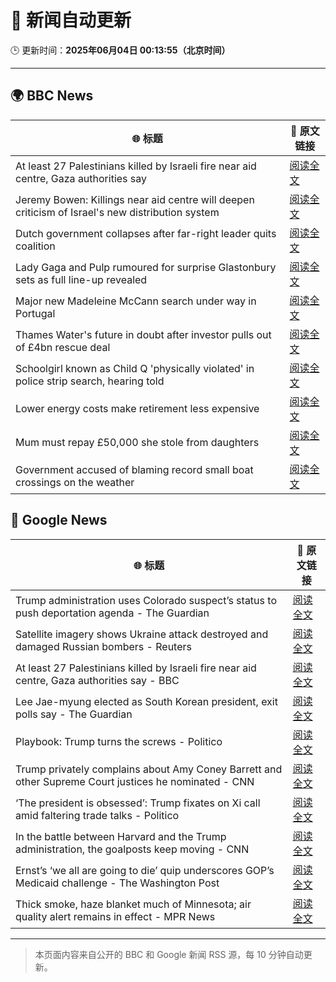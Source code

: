 # 🧠 新闻自动更新

🕒 更新时间：**2025年06月04日 00:13:55（北京时间）**

---

## 🌍 BBC News

| 🌐 标题 | 🔗 原文链接 |
|--------|-------------|
| At least 27 Palestinians killed by Israeli fire near aid centre, Gaza authorities say | [阅读全文](https://www.bbc.com/news/articles/c2lkwz0y5n0o) |
| Jeremy Bowen: Killings near aid centre will deepen criticism of Israel's new distribution system | [阅读全文](https://www.bbc.com/news/articles/c8jgk1w320lo) |
| Dutch government collapses after far-right leader quits coalition | [阅读全文](https://www.bbc.com/news/articles/c0r1x5yyd5wo) |
| Lady Gaga and Pulp rumoured for surprise Glastonbury sets as full line-up revealed | [阅读全文](https://www.bbc.com/news/articles/cx2jd8e6918o) |
| Major new Madeleine McCann search under way in Portugal | [阅读全文](https://www.bbc.com/news/articles/cy4k1vg34wlo) |
| Thames Water's future in doubt after investor pulls out of £4bn rescue deal | [阅读全文](https://www.bbc.com/news/articles/c93leknykvyo) |
| Schoolgirl known as Child Q 'physically violated' in police strip search, hearing told | [阅读全文](https://www.bbc.com/news/articles/cev4k0zke24o) |
| Lower energy costs make retirement less expensive | [阅读全文](https://www.bbc.com/news/articles/cj42022gqzwo) |
| Mum must repay £50,000 she stole from daughters | [阅读全文](https://www.bbc.com/news/articles/c780r74m9m2o) |
| Government accused of blaming record small boat crossings on the weather | [阅读全文](https://www.bbc.com/news/articles/cwy3vq22xqzo) |

## 📰 Google News

| 🌐 标题 | 🔗 原文链接 |
|--------|-------------|
| Trump administration uses Colorado suspect’s status to push deportation agenda - The Guardian | [阅读全文](https://news.google.com/rss/articles/CBMipAFBVV95cUxOZXlONEZLZklCR3kybmh1QU9fR3FDMl9PY2VOZmdpN1FDV2xXbk1fd0ZlTDg0WHJFRkZRYXNMZGtmUDhjZTF5NV8xNUZSQzdGR1lrMm1rekp6ZHEwcDIzelkzRjJVVU1ObW1JaU01TzR3QmZYNkttdFROZjZpdDN0cFdWdUR6SVpELWJHdm5QWGNFcThMOVpXZXN5SEZ0U2N2Y3lZcg?oc=5) |
| Satellite imagery shows Ukraine attack destroyed and damaged Russian bombers - Reuters | [阅读全文](https://news.google.com/rss/articles/CBMi0AFBVV95cUxOREZENXJVYW9UTlJmcDhmYnlZOXZieTJialJfdDZUdDZrZWNJM0xJaENzN2s5LVFWNXhPSlZCcVJ2aE4tZ3RxZ0RIcHNuSkYyUFNOcUF3Q3owTGtCRU1BQ1FPR3VnLVQycVgyS0RYdmRBZ2c1V1VtUjZFbHdhMU9pblNzMS1sOWdRN1U0ZFo5dUlaNExrSjBiYTlCemhMd2ZpajIzNU1tYWIxUHZyNUJWczNxdXZ4V2d3RVA3Q1U3S21kOHdZdjYwOFdVaUh6QU12?oc=5) |
| At least 27 Palestinians killed by Israeli fire near aid centre, Gaza authorities say - BBC | [阅读全文](https://news.google.com/rss/articles/CBMiWkFVX3lxTE9GcnczaVRlSzVvTnFMTzNvN0hFREE5c192WDk5WUlTNURjRGN5V09iVWk3Z2IxQl9aRGtPMi1yWFhQNmxrLUF4RkEtanJZTjR0b29vN2FlZXRPUdIBX0FVX3lxTFBtZmMxQThydUpzN2xwdHZSdjFCNE1kRzhmdFZRdEVhd1RDOGVVX3BjZkpENFNQRUdsWmRqSXFlVlh0TzVxYmhvdEQ4clNlc0ZNdjVtMVZYdkRkamdrV0tV?oc=5) |
| Lee Jae-myung elected as South Korean president, exit polls say - The Guardian | [阅读全文](https://news.google.com/rss/articles/CBMirAFBVV95cUxQVmdjZ1dlZldwXzBGSGRpdWR1b3B0NDh5ZjJJZGczME5wQXZ1aXhrMFlVYVBsV3RfRFhFZE9fV1dmdEp4SFNfTFhnOE55NDkwU3lxLWRtVlpxV1NWd0JXZ1Bvd0JGTGNBV3JURDJzQXFULVhESXdQNTZybDk0dmZkSlo0M1pTWXVWMV9vOVZsMV9iaHpQcVhfTjQtWkowdHdwZFV5SzRHblZhMW9B?oc=5) |
| Playbook: Trump turns the screws - Politico | [阅读全文](https://news.google.com/rss/articles/CBMikgFBVV95cUxPOUZ4ZG9TSi1HTnFFTnJfVTZ5YlkwdkFrMjJMZ0JYRlJmZ0N0WUlCUnk5X1ZYYXdIa2V2SXliRkxfWUZsc1l4SjdKTE9wV0ZhbkdYMnh0c1NWTTlsaEtCRVE4UjVoV2dKLWlaWDdKM2p3VXljOXV1OGRzd0hxOWRaNXRFV19hN1ZKR2lUODlNd1VuQQ?oc=5) |
| Trump privately complains about Amy Coney Barrett and other Supreme Court justices he nominated - CNN | [阅读全文](https://news.google.com/rss/articles/CBMie0FVX3lxTE5wNkxlT29pTUM0bXNkNmtROC11LUtMcVpFV1plU2dHRmZsZE5COUtEbmNnTF8xZTl4SlRwM19wWEpXOER5ZHlBQXFzZEpIdzN5b2pWRGZaR0FPeDhRdWt1SFMzT0lRSC1WT1lDMXlTRHRCOFBzSEkydGpmb9IBgAFBVV95cUxPeEJNa0kzNVBLOWNRU0xycEhiNTlUUnN3aFZmcW9wcWkxd042UjRRMmE2ZjBhcUxwanNOODNlVmROTGlOT3ZQYmVWUzRvZG50V2JYanJkZC1JSHZXUUdRMU90aWxuLTJCLW8tUEE3NFoxN3ZrT0lmb0dpYmZoRWgwcQ?oc=5) |
| ‘The president is obsessed’: Trump fixates on Xi call amid faltering trade talks - Politico | [阅读全文](https://news.google.com/rss/articles/CBMigAFBVV95cUxOZzBQSWlfWU9GSDdjNDVQak4yWUpYTU1PZUIyYnJnVGxZV3RXZlZfYkpfY2pFTVN6MVJXYXdXXzlzeDIwYXFJWDNBNkJES0dvSm9fcWcxMHZQNEF6anI1R1RMb2lfMDRwNFpLVjh0QWtpUjRPRkwxbVVuNlF1MDc5Sg?oc=5) |
| In the battle between Harvard and the Trump administration, the goalposts keep moving - CNN | [阅读全文](https://news.google.com/rss/articles/CBMieEFVX3lxTE95ODN1dkVBY05kYjdjN1E3UWl0WHAxemFRTDdLdG1VY3pZY2ppNG4ydTdqR0k4R1B4WlhPTDJnNEZlWnJVWEpuLTczNUdSekFDd05OU0lraGRib0Zpc2lmcEFaWU5SakVWNW02OWYwcU53Z3JCYmRBQtIBfkFVX3lxTE1yeVFnWGpXUUtzM05DQXFEbjFXWmNHZjNBWW5IZDduZlRlRkQxRTdQZGlMYXl6ajcyWVdEcEpkLWhtMVFIWUJ3WGF3V2Y2cjZ6S21vb2Zhd2Z6THpqVUNwb3d0VEtSTVR5Q0ppbTFNMzNxeDVQcDR0WUJaWkZqQQ?oc=5) |
| Ernst’s ‘we all are going to die’ quip underscores GOP’s Medicaid challenge - The Washington Post | [阅读全文](https://news.google.com/rss/articles/CBMilAFBVV95cUxNZjVNWTZjX3JpZlBKbWlOcFplMkpWNzJwV2dTVXh2UkloeTVlblV3b0NDT1dhWE1YYVVmM2hyV0xfcTdzV2hUVnZOVHJWTkpkQkZrWDllYk9jdW5ua005N2w2RUNoX21yN3U1SVluWEtJTndiQ2pMNl9PV1g0djBPWEFaM1ozbzFKeHJLWEtPcC1ld0R4?oc=5) |
| Thick smoke, haze blanket much of Minnesota; air quality alert remains in effect - MPR News | [阅读全文](https://news.google.com/rss/articles/CBMijAFBVV95cUxQOUJYNU4tanVkUTBlNnRIMmNrTXR1dl9EUVNjdThpbjRYY2Fqc0M5RzNRRWlCWUJqalJjTTZlZU9CR3c2T2xmRjBhWGVwb05vd1NfbE9tSG5QQlZNY2tZbGdZZEE3dXYwZEZPdzAtT1JzZUhGN2tBR3dMdFhNc3pHejc2MFQ5R19GZXNxdg?oc=5) |

---
> 本页面内容来自公开的 BBC 和 Google 新闻 RSS 源，每 10 分钟自动更新。